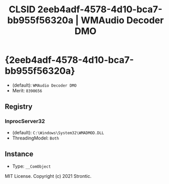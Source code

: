 ﻿---
title: "CLSID 2eeb4adf-4578-4d10-bca7-bb955f56320a | WMAudio Decoder DMO"
excerpt: What is COM-Object CLSID 2eeb4adf-4578-4d10-bca7-bb955f56320a?
---

# {2eeb4adf-4578-4d10-bca7-bb955f56320a}

* (default): `WMAudio Decoder DMO`
* Merit: `8390656`

## Registry


### InprocServer32

* (default): `C:\Windows\System32\WMADMOD.DLL`
* ThreadingModel: `Both`

## Instance

* Type: `__ComObject`

MIT License. Copyright (c) 2021 Strontic.


